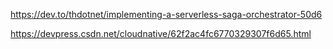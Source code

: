 

https://dev.to/thdotnet/implementing-a-serverless-saga-orchestrator-50d6

https://devpress.csdn.net/cloudnative/62f2ac4fc6770329307f6d65.html